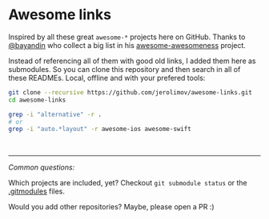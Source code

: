 # Awesome links

Inspired by all these great `awesome-*` projects here on GitHub. Thanks to [@bayandin](https://github.com/bayandin)
who collect a big list in his [awesome-awesomeness](https://github.com/bayandin/awesome-awesomeness) project.

Instead of referencing all of them with good old links, I added them here as submodules. So you can clone this repository and then search in all of these READMEs. Local, offline and with your prefered tools:

```bash
git clone --recursive https://github.com/jerolimov/awesome-links.git
cd awesome-links

grep -i "alternative" -r .
# or
grep -i "auto.*layout" -r awesome-ios awesome-swift
```

&nbsp;

---

*Common questions:*

Which projects are included, yet? Checkout `git submodule status` or the
[.gitmodules](https://github.com/jerolimov/awesome-links/blob/gh-pages/.gitmodules) files.

Would you add other repositories? Maybe, please open a PR :)
